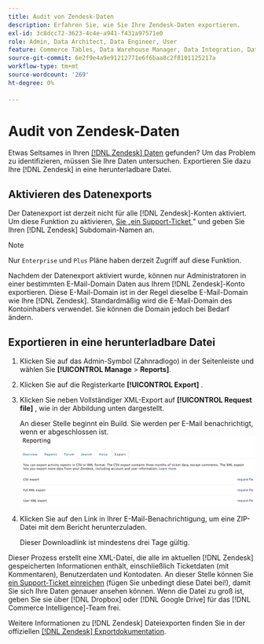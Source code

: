 ```yaml
---
title: Audit von Zendesk-Daten
description: Erfahren Sie, wie Sie Ihre Zendesk-Daten exportieren.
exl-id: 3c8dcc72-3623-4c4e-a941-f431a97571e0
role: Admin, Data Architect, Data Engineer, User
feature: Commerce Tables, Data Warehouse Manager, Data Integration, Data Import/Export
source-git-commit: 6e2f9e4a9e91212771e6f6baa8c2f8101125217a
workflow-type: tm+mt
source-wordcount: '269'
ht-degree: 0%

---
```


# Audit von Zendesk-Daten

Etwas Seltsames in Ihren [[!DNL Zendesk] Daten](../integrations/exp-zendesk-data.md) gefunden? Um das Problem zu identifizieren, müssen Sie Ihre Daten untersuchen. Exportieren Sie dazu Ihre [!DNL Zendesk] in eine herunterladbare Datei.

## Aktivieren des Datenexports

Der Datenexport ist derzeit nicht für alle [!DNL Zendesk]-Konten aktiviert. Um diese Funktion zu aktivieren, [ Sie „ein Support-Ticket ](https://experienceleague.adobe.com/docs/commerce-knowledge-base/kb/troubleshooting/miscellaneous/mbi-service-policies.html?lang=de)&quot; und geben Sie Ihren [!DNL Zendesk] Subdomain-Namen an.

>[!NOTE]
>
>Nur `Enterprise` und `Plus` Pläne haben derzeit Zugriff auf diese Funktion.

Nachdem der Datenexport aktiviert wurde, können nur Administratoren in einer bestimmten E-Mail-Domain Daten aus Ihrem [!DNL Zendesk]-Konto exportieren. Diese E-Mail-Domain ist in der Regel dieselbe E-Mail-Domain wie Ihre [!DNL Zendesk]. Standardmäßig wird die E-Mail-Domain des Kontoinhabers verwendet. Sie können die Domain jedoch bei Bedarf ändern.

## Exportieren in eine herunterladbare Datei

1. Klicken Sie auf das Admin-Symbol (Zahnradlogo) in der Seitenleiste und wählen Sie **[!UICONTROL Manage** > **Reports]**.
1. Klicken Sie auf die Registerkarte **[!UICONTROL Export]** .
1. Klicken Sie neben Vollständiger XML-Export auf **[!UICONTROL Request file]** , wie in der Abbildung unten dargestellt.

   An dieser Stelle beginnt ein Build. Sie werden per E-Mail benachrichtigt, wenn er abgeschlossen ist.
   ![reports_export_new.png](../../../assets/reports_export_new.png)

1. Klicken Sie auf den Link in Ihrer E-Mail-Benachrichtigung, um eine ZIP-Datei mit dem Bericht herunterzuladen.

   Dieser Downloadlink ist mindestens drei Tage gültig.

Dieser Prozess erstellt eine XML-Datei, die alle im aktuellen [!DNL Zendesk] gespeicherten Informationen enthält, einschließlich Ticketdaten (mit Kommentaren), Benutzerdaten und Kontodaten. An dieser Stelle können Sie [ein Support-Ticket einreichen](https://experienceleague.adobe.com/docs/commerce-knowledge-base/kb/troubleshooting/miscellaneous/mbi-service-policies.html?lang=de) (fügen Sie unbedingt diese Datei bei!), damit Sie sich Ihre Daten genauer ansehen können. Wenn die Datei zu groß ist, geben Sie sie über [!DNL Dropbox] oder [!DNL Google Drive] für das [!DNL Commerce Intelligence]-Team frei.

Weitere Informationen zu [!DNL Zendesk] Dateiexporten finden Sie in der offiziellen [[!DNL Zendesk] Exportdokumentation](https://support.zendesk.com/hc/en-us/articles/4408886165402-Exporting-data-to-a-JSON-CSV-or-XML-file).
